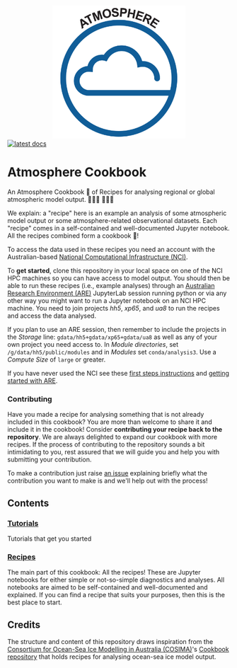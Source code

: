 <div align="center">
 <img src="docs/assets/ACCESS_ATMOSPHERE_icon.png" height="300">   
</div>

<a href="https://atmospheric-cookbook.readthedocs.io/en/latest/">
    <img alt="latest docs" src="https://img.shields.io/badge/docs-latest-blue.svg">
</a>

# Atmosphere Cookbook

An Atmosphere Cookbook 📔 of Recipes for analysing regional or global atmospheric model output. 👩🏽‍🍳 👨🏻‍🍳

We explain: a "recipe" here is an example an analysis of some atmospheric model output or some atmosphere-related observational datasets.
Each "recipe" comes in a self-contained and well-documented Jupyter notebook.
All the recipes combined form a cookbook 📒!

To access the data used in these recipes you need an account with the Australian-based [National Computational Infrastructure (NCI)](https://nci.org.au/).

To **get started**, clone this repository in your local space on one of the NCI HPC machines so you can have access to model output. You should then be able to run these recipes (i.e., example analyses) through an [Australian Research Environment (ARE)](https://are.nci.org.au/) JupyterLab session running python or via any other way you might want to run a Jupyter notebook on an NCI HPC machine. You need to join projects _hh5_, _xp65_, and _ua8_ to run the recipes and access the data analysed.

If you plan to use an ARE session, then remember to include the projects in the _Storage_ line: `gdata/hh5+gdata/xp65+gdata/ua8` as well as any of your own project you need access to. In _Module directories_, set `/g/data/hh5/public/modules` and in _Modules_ set `conda/analysis3`. Use a _Compute Size_ of `large` or greater.

If you have never used the NCI see these [first steps instructions](https://access-hive.org.au/getting_started/first_steps/) and [getting started with ARE](https://access-hive.org.au/getting_started/are/).

### Contributing

Have you made a recipe for analysing something that is not already included in this cookbook?
You are more than welcome to share it and include it in the cookbook!
Consider **contributing your recipe back to the repository**.
We are always delighted to expand our cookbook with more recipes.
If the process of contributing to the repository sounds a bit intimidating to you, rest assured that we will guide you and help you with submitting your contribution.

To make a contribution just raise [an issue](https://github.com/21centuryweather/atmospheric-cookbook/issues) explaining briefly what the contribution you want to make is and we'll help out with the process!

## Contents

### [Tutorials](https://atmospheric-cookbook.readthedocs.io/en/latest/tutorials.html)
Tutorials that get you started

### [Recipes](https://atmospheric-cookbook.readthedocs.io/en/latest/recipes.html)
The main part of this cookbook: All the recipes! These are Jupyter notebooks for either simple or not-so-simple diagnostics and analyses. All notebooks are aimed to be self-contained and  well-documented and explained.
If you can find a recipe that suits your purposes, then this is the best place to start.


## Credits

The structure and content of this repository draws inspiration from the [Consortium for Ocean-Sea Ice Modelling in Australia (COSIMA)](http://cosima.org.au/)'s [Cookbook repository](https://github.com/COSIMA/cosima-recipes) that holds recipes for analysing ocean-sea ice model output.

